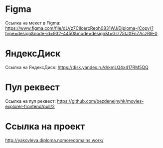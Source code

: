 # Figma

Ссылка на мекет в Figma: https://www.figma.com/file/dLVz7CiloercReoh0831WJ/Diploma-(Copy)?type=design&node-id=932-4450&mode=design&t=Grz75tJXFnZAczR9-0

# ЯндексДиск

Ссылка на ЯндексДиск: https://disk.yandex.ru/d/kmLQ4x417RM5QQ

# Пул реквест

 Ссылка на пул реквест: https://github.com/bezdenejnyhk/movies-explorer-frontend/pull/2

 # Ссылка на проект

 http://yakovleva.diploma.nomoredomains.work/
